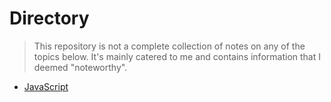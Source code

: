 # Directory
> This repository is not a complete collection of notes on any of the topics below. It's mainly catered to me and contains information that I deemed "noteworthy".
* [JavaScript](./topics/directory.md)
